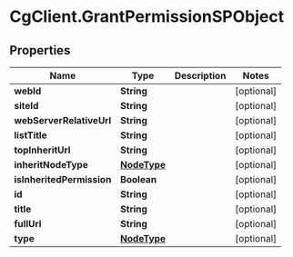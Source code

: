 # CgClient.GrantPermissionSPObject

## Properties

Name | Type | Description | Notes
------------ | ------------- | ------------- | -------------
**webId** | **String** |  | [optional] 
**siteId** | **String** |  | [optional] 
**webServerRelativeUrl** | **String** |  | [optional] 
**listTitle** | **String** |  | [optional] 
**topInheritUrl** | **String** |  | [optional] 
**inheritNodeType** | [**NodeType**](NodeType.md) |  | [optional] 
**isInheritedPermission** | **Boolean** |  | [optional] 
**id** | **String** |  | [optional] 
**title** | **String** |  | [optional] 
**fullUrl** | **String** |  | [optional] 
**type** | [**NodeType**](NodeType.md) |  | [optional] 


